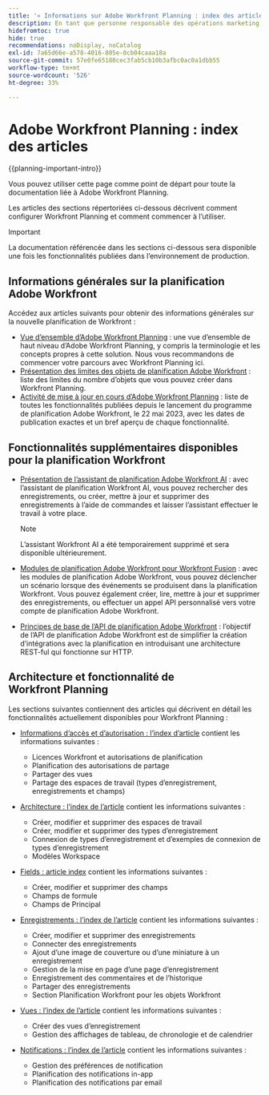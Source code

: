 ```yaml
---
title: '« Informations sur Adobe Workfront Planning : index des articles »'
description: En tant que personne responsable des opérations marketing, vous pouvez utiliser Adobe Workfront Planning pour organiser le travail de toutes vos équipes au cours du cycle de vie marketing. Les articles de cette section expliquent comment configurer la fonctionnalités de planification et comment commencer à les utiliser dans le cadre de vos opérations de gestion de campagne.
hidefromtoc: true
hide: true
recommendations: noDisplay, noCatalog
exl-id: 7a65d66e-a578-4016-805e-0cb04caaa18a
source-git-commit: 57e0fe65180cec3fab5cb10b3afbc0ac0a1dbb55
workflow-type: tm+mt
source-wordcount: '526'
ht-degree: 33%

---
```


# Adobe Workfront Planning : index des articles

<!--
title: "Adobe Workfront Planning information: article index" 
description: As a marketing operations leader, you can use Adobe Workfront Planning to organize work across the marketing lifecycle for all your teams. The articles in this section describe how you can configure the planning capabilities and how you can start using them as part of your campaign management operations. 
hidefromtoc: yes
author: Alina
feature: Work Management
role: User, Admin
hide: yes
-->

<!--update the metadata with real information when making this avilable in TOC and in the left nav-->

<!-- update the title to "Article index" when we get out of early access and we inhide this article-->

<!--remove the video at open early access or before-->

{{planning-important-intro}}

Vous pouvez utiliser cette page comme point de départ pour toute la documentation liée à Adobe Workfront Planning.

Les articles des sections répertoriées ci-dessous décrivent comment configurer Workfront Planning et comment commencer à l’utiliser.

>[!IMPORTANT]
>
>La documentation référencée dans les sections ci-dessous sera disponible une fois les fonctionnalités publiées dans l’environnement de production.

## Informations générales sur la planification Adobe Workfront

Accédez aux articles suivants pour obtenir des informations générales sur la nouvelle planification de Workfront :

<!--update the video when we have something better, especially after early access - remove it-->

<!--* [View a video demonstration of Adobe Workfront Planning](https://video.tv.adobe.com/v/3424253/){target=_blank}-->

* [Vue d’ensemble d’Adobe Workfront Planning](/help/quicksilver/planning/general/planning-overview.md) : une vue d’ensemble de haut niveau d’Adobe Workfront Planning, y compris la terminologie et les concepts propres à cette solution. Nous vous recommandons de commencer votre parcours avec Workfront Planning ici.
* [Présentation des limites des objets de planification Adobe Workfront](/help/quicksilver/planning/general/limitations-overview.md) : liste des limites du nombre d’objets que vous pouvez créer dans Workfront Planning.
* [Activité de mise à jour en cours d’Adobe Workfront Planning](/help/quicksilver/planning/general/release-activity.md) : liste de toutes les fonctionnalités publiées depuis le lancement du programme de planification Adobe Workfront, le 22 mai 2023, avec les dates de publication exactes et un bref aperçu de chaque fonctionnalité.

## Fonctionnalités supplémentaires disponibles pour la planification Workfront

* [Présentation de l’assistant de planification Adobe Workfront AI](/help/quicksilver/planning/general/planning-ai-assistant-overview.md) : avec l’assistant de planification Workfront AI, vous pouvez rechercher des enregistrements, ou créer, mettre à jour et supprimer des enregistrements à l’aide de commandes et laisser l’assistant effectuer le travail à votre place.

  >[!NOTE]
  >
  >    L’assistant Workfront AI a été temporairement supprimé et sera disponible ultérieurement.

* [Modules de planification Adobe Workfront pour Workfront Fusion](/help/quicksilver/workfront-fusion/apps-and-their-modules/workfront-planning-modules.md) : avec les modules de planification Adobe Workfront, vous pouvez déclencher un scénario lorsque des événements se produisent dans la planification Workfront. Vous pouvez également créer, lire, mettre à jour et supprimer des enregistrements, ou effectuer un appel API personnalisé vers votre compte de planification Adobe Workfront.

* [Principes de base de l’API de planification Adobe Workfront](/help/quicksilver/planning/general/planning-api-basics.md) : l’objectif de l’API de planification Adobe Workfront est de simplifier la création d’intégrations avec la planification en introduisant une architecture REST-ful qui fonctionne sur HTTP.

<!--* Workfront Planning reporting capabilities: You can now view Workfront Planning information in a report using the Workfront Canvas Dashboard. For information, see [Get started with Canvas Dashboards](/help/quicksilver/reports-and-dashboards/canvas-dashboards/manage-canvas-dashboards/get-started-canvas-dashboards.md).-->

## Architecture et fonctionnalité de Workfront Planning

Les sections suivantes contiennent des articles qui décrivent en détail les fonctionnalités actuellement disponibles pour Workfront Planning :

* [Informations d’accès et d’autorisation : l’index d’article](/help/quicksilver/planning/access/access-information.md) contient les informations suivantes :

   * Licences Workfront et autorisations de planification
   * Planification des autorisations de partage
   * Partager des vues
   * Partage des espaces de travail (types d’enregistrement, enregistrements et champs)

* [Architecture : l’index de l’article](/help/quicksilver/planning/architecture/architecture-information.md) contient les informations suivantes :

   * Créer, modifier et supprimer des espaces de travail
   * Créer, modifier et supprimer des types d’enregistrement
   * Connexion de types d’enregistrement et d’exemples de connexion de types d’enregistrement
   * Modèles Workspace

* [Fields : article index](/help/quicksilver/planning/fields/fields-information.md) contient les informations suivantes :

   * Créer, modifier et supprimer des champs
   * Champs de formule
   * Champs de Principal

* [Enregistrements : l’index de l’article](/help/quicksilver/planning/records/records-information.md) contient les informations suivantes :

   * Créer, modifier et supprimer des enregistrements
   * Connecter des enregistrements
   * Ajout d’une image de couverture ou d’une miniature à un enregistrement
   * Gestion de la mise en page d’une page d’enregistrement
   * Enregistrement des commentaires et de l’historique
   * Partager des enregistrements
   * Section Planification Workfront pour les objets Workfront

* [Vues : l’index de l’article](/help/quicksilver/planning/views/views-information.md) contient les informations suivantes :

   * Créer des vues d’enregistrement
   * Gestion des affichages de tableau, de chronologie et de calendrier

* [Notifications : l’index de l’article](/help/quicksilver/planning/notifications/notifications-information.md) contient les informations suivantes :

   * Gestion des préférences de notification
   * Planification des notifications in-app
   * Planification des notifications par email


